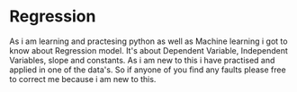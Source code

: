 # Regression
As i am learning and practesing python as well as Machine learning i got to know about Regression model. It's about Dependent Variable, Independent Variables, slope and constants. As i am new to this i have practised and applied in one of the data's. So if anyone of you find any faults please free to correct me because i am new to this. 
